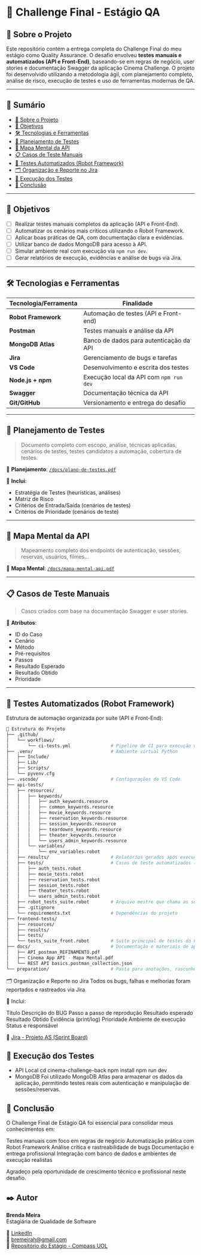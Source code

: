 # 📌 Challenge Final - Estágio QA

## 🧪 Sobre o Projeto

Este repositório contém a entrega completa do Challenge Final do meu estágio como Quality Assurance. O desafio envolveu **testes manuais e automatizados (API e Front-End)**, baseando-se em regras de negócio, user stories e documentação Swagger da aplicação Cinema Challenge. O projeto foi desenvolvido utilizando a metodologia ágil, com planejamento completo, análise de risco, execução de testes e uso de ferramentas modernas de QA.

---

## 📂 Sumário

- [🧪 Sobre o Projeto](#-sobre-o-projeto)
- [📌 Objetivos](#-objetivos)
- [🛠️ Tecnologias e Ferramentas](#️-tecnologias-e-ferramentas)
- [📅 Planejamento de Testes](#-planejamento-de-testes)
- [🧠 Mapa Mental da API](#-mapa-mental-da-api)
- [📋 Casos de Teste Manuais](#-casos-de-teste-manuais)
- [🤖 Testes Automatizados (Robot Framework)](#-testes-automatizados-robot-framework)
- [🗂️ Organização e Reporte no Jira](#️-organização-e-reporte-no-jira)
- [🧪 Execução dos Testes](#-execução-dos-testes)
- [📌 Conclusão](#-conclusão)

---

## 📌 Objetivos

- [ ] Realizar testes manuais completos da aplicação (API e Front-End).
- [ ] Automatizar os cenários mais críticos utilizando o Robot Framework.
- [ ] Aplicar boas práticas de QA, com documentação clara e evidências.
- [ ] Utilizar banco de dados MongoDB para acesso à API.
- [ ] Simular ambiente real com execução via `npm run dev`.
- [ ] Gerar relatórios de execução, evidências e análise de bugs via Jira.

---

## 🛠️ Tecnologias e Ferramentas

| Tecnologia/Ferramenta | Finalidade |
|------------------------|------------|
| **Robot Framework**    | Automação de testes (API e Front-end) |
| **Postman**            | Testes manuais e análise da API |
| **MongoDB Atlas**      | Banco de dados para autenticação da API |
| **Jira**               | Gerenciamento de bugs e tarefas |
| **VS Code**            | Desenvolvimento e escrita dos testes |
| **Node.js + npm**      | Execução local da API com `npm run dev` |
| **Swagger**            | Documentação técnica da API |
| **Git/GitHub**         | Versionamento e entrega do desafio |

---

## 📅 Planejamento de Testes

> Documento completo com escopo, análise, técnicas aplicadas, cenários de testes, testes candidatos a automação, cobertura de testes.

📄 **Planejamento**: [`/docs/plano-de-testes.pdf`](#)

📌 **Inclui**:
- Estratégia de Testes (heurísticas, análises)
- Matriz de Risco
- Critérios de Entrada/Saída (cenários de testes)
- Critérios de Prioridade (cenários de teste)

---

## 🧠 Mapa Mental da API

> Mapeamento completo dos endpoints de autenticação, sessões, reservas, usuários, filmes...

🧭 **Mapa Mental**: [`/docs/mapa-mental-api.pdf`](#)

---

## 📋 Casos de Teste Manuais

> Casos criados com base na documentação Swagger e user stories.

📌 **Atributos**:
- ID do Caso
- Cenário
- Método
- Pré-requisitos
- Passos
- Resultado Esperado
- Resultado Obtido
- Prioridade

---

## 🤖 Testes Automatizados (Robot Framework)

Estrutura de automação organizada por suíte (API e Front-End):

```bash
📁 Estrutura do Projeto
├── .github/
│   └── workflows/
│       └── ci-tests.yml               # Pipeline de CI para execução dos testes
├── .venv/                             # Ambiente virtual Python
│   ├── Include/
│   ├── Lib/
│   ├── Scripts/
│   └── pyvenv.cfg
├── .vscode/                           # Configurações do VS Code
├── api-tests/
│   ├── resources/
│   │   ├── keywords/
│   │   │   ├── auth_keywords.resource
│   │   │   ├── common_keywords.resource
│   │   │   ├── movie_keywords.resource
│   │   │   ├── reservation_keywords.resource
│   │   │   ├── session_keywords.resource
│   │   │   ├── teardowns_keywords.resource
│   │   │   ├── theater_keywords.resource
│   │   │   └── users_admin_keywords.resource
│   │   └── variables/
│   │       └── env_variables.robot
│   ├── results/                       # Relatórios gerados após execução
│   ├── tests/                         # Casos de teste automatizados (API)
│   │   ├── auth_tests.robot
│   │   ├── movie_tests.robot
│   │   ├── reservation_tests.robot
│   │   ├── session_tests.robot
│   │   ├── theater_tests.robot
│   │   └── users_admin_tests.robot
│   ├── robot_tests_suite.robot        # Arquivo mestre que chama as suítes
│   ├── .gitignore
│   └── requirements.txt               # Dependências do projeto
├── frontend-tests/
│   ├── resources/
│   ├── results/
│   ├── tests/
│   └── tests_suite_front.robot        # Suite principal de testes do Front-End
├── docs/                              # Documentação e materiais de apoio
│   ├── API_postman_REFINAMENTO.pdf
│   ├── Cinema App API - Mapa Mental.pdf
│   └── REST API basics.postman_collection.json
└── preparation/                       # Pasta para anotações, rascunhos e preparação

```

🗂️ Organização e Reporte no Jira
Todos os bugs, falhas e melhorias foram reportados e rastreados via Jira.

📌 Inclui:

Título
Descrição do BUG
Passo a passo de reprodução
Resultado esperado
Resultado Obtido
Evidência (print/log)
Prioridade
Ambiente de execução
Status e responsável

🔗 [Jira - Projeto AS (Sprint Board)](https://bremeirah.atlassian.net/jira/software/projects/AS/boards/67/backlog?selectedIssue=AS-8&atlOrigin=eyJpIjoiYmYyN2M2Mzg5ZTVkNDlkMDk4ZjlhZjNlMDM5NWVlZTIiLCJwIjoiaiJ9)

## 🧪 Execução dos Testes
- API Local
cd cinema-challenge-back 
npm install
npm run dev
- MongoDB
Foi utilizado MongoDB Atlas para armazenar os dados da aplicação, permitindo testes reais com autenticação e manipulação de sessões/reservas.

## 📌 Conclusão
O Challenge Final de Estágio QA foi essencial para consolidar meus conhecimentos em:

Testes manuais com foco em regras de negócio
Automatização prática com Robot Framework
Análise crítica e rastreabilidade de bugs
Documentação e entrega profissional
Integração com banco de dados e ambientes de execução realistas

Agradeço pela oportunidade de crescimento técnico e profissional neste desafio.

## ✒️ Autor

**Brenda Meira**  
Estagiária de Qualidade de Software  

🔗 [LinkedIn](https://www.linkedin.com/in/meirabrenda540/)  
📧 bremeirah@gmail.com  
📁 [Repositório do Estágio - Compass UOL](https://github.com/meiraBre/Compass-uol)
